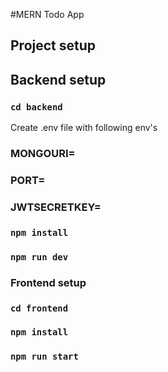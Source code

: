 #MERN Todo App

## Project setup


## Backend setup
### `cd backend`

Create .env file with following env's
### MONGOURI=<Mongo URL>
### PORT=<PORT>
### JWTSECRETKEY=<Some secret>

### `npm install`
### `npm run dev`

### Frontend setup
### `cd frontend`

### `npm install`
### `npm run start`
